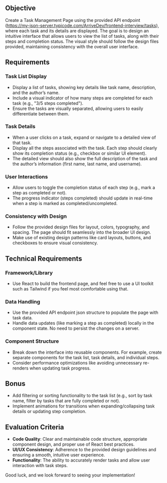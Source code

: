 ## Objective

Create a Task Management Page using the provided API endpoint (https://my-json-server.typicode.com/ArriveDev/frontend-interview/tasks), where each task and its details are displayed. The goal is to design an intuitive interface that allows users to view the list of tasks, along with their steps and completion status. The visual style should follow the design files provided, maintaining consistency with the overall user interface.

## Requirements

### Task List Display
- Display a list of tasks, showing key details like task name, description, and the author’s name.
- Include a visual indicator of how many steps are completed for each task (e.g., "3/5 steps completed").
- Ensure the tasks are visually separated, allowing users to easily differentiate between them.

### Task Details
- When a user clicks on a task, expand or navigate to a detailed view of that task.
- Display all the steps associated with the task. Each step should clearly show its completion status (e.g., checkbox or similar UI element).
- The detailed view should also show the full description of the task and the author’s information (first name, last name, and username).

### User Interactions
- Allow users to toggle the completion status of each step (e.g., mark a step as completed or not).
- The progress indicator (steps completed) should update in real-time when a step is marked as completed/uncompleted.

### Consistency with Design
- Follow the provided design files for layout, colors, typography, and spacing. The page should fit seamlessly into the broader UI design.
- Make use of existing design patterns like card layouts, buttons, and checkboxes to ensure visual consistency.

## Technical Requirements

### Framework/Library
- Use React to build the frontend page, and feel free to use a UI toolkit such as Tailwind if you feel most comfortable using that.

### Data Handling
- Use the provided API endpoint json structure to populate the page with task data.
- Handle data updates (like marking a step as completed) locally in the component state. No need to persist the changes on a server.

### Component Structure
- Break down the interface into reusable components. For example, create separate components for the task list, task details, and individual steps.
- Consider performance optimizations like avoiding unnecessary re-renders when updating task progress.

## Bonus

- Add filtering or sorting functionality to the task list (e.g., sort by task name, filter by tasks that are fully completed or not).
- Implement animations for transitions when expanding/collapsing task details or updating step completion.

## Evaluation Criteria

- **Code Quality**: Clear and maintainable code structure, appropriate component design, and proper use of React best practices.
- **UI/UX Consistency**: Adherence to the provided design guidelines and ensuring a smooth, intuitive user experience.
- **Functionality**: The ability to accurately render tasks and allow user interaction with task steps.

Good luck, and we look forward to seeing your implementation!
